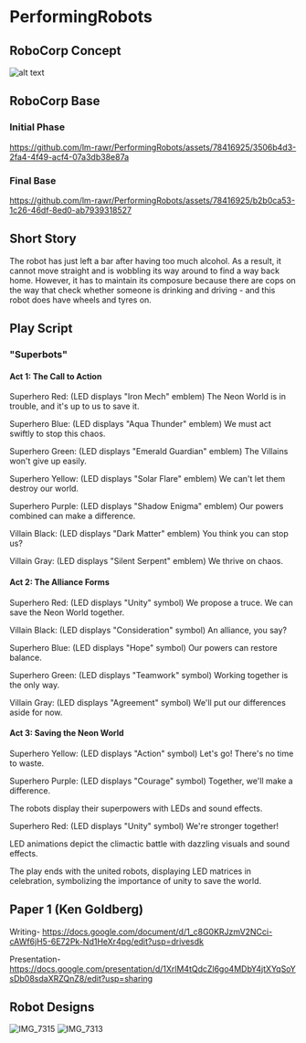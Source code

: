 # PerformingRobots

## RoboCorp Concept

![alt text](https://github.com/lm-rawr/PerformingRobots/blob/main/1694555103329.jpg)

## RoboCorp Base

### Initial Phase

https://github.com/lm-rawr/PerformingRobots/assets/78416925/3506b4d3-2fa4-4f49-acf4-07a3db38e87a

### Final Base

https://github.com/lm-rawr/PerformingRobots/assets/78416925/b2b0ca53-1c26-46df-8ed0-ab7939318527

## Short Story

The robot has just left a bar after having too much alcohol. As a result, it cannot move straight and is wobbling its way around to find a way back home. However, it has to maintain its composure because there are cops on the way that check whether someone is drinking and driving - and this robot does have wheels and tyres on.

## Play Script

### "Superbots"

#### Act 1: The Call to Action
Superhero Red: (LED displays "Iron Mech" emblem) The Neon World is in trouble, and it's up to us to save it.

Superhero Blue: (LED displays "Aqua Thunder" emblem) We must act swiftly to stop this chaos.

Superhero Green: (LED displays "Emerald Guardian" emblem) The Villains won't give up easily.

Superhero Yellow: (LED displays "Solar Flare" emblem) We can't let them destroy our world.

Superhero Purple: (LED displays "Shadow Enigma" emblem) Our powers combined can make a difference.

Villain Black: (LED displays "Dark Matter" emblem) You think you can stop us?

Villain Gray: (LED displays "Silent Serpent" emblem) We thrive on chaos.

#### Act 2: The Alliance Forms
Superhero Red: (LED displays "Unity" symbol) We propose a truce. We can save the Neon World together.

Villain Black: (LED displays "Consideration" symbol) An alliance, you say?

Superhero Blue: (LED displays "Hope" symbol) Our powers can restore balance.

Superhero Green: (LED displays "Teamwork" symbol) Working together is the only way.

Villain Gray: (LED displays "Agreement" symbol) We'll put our differences aside for now.

#### Act 3: Saving the Neon World
Superhero Yellow: (LED displays "Action" symbol) Let's go! There's no time to waste.

Superhero Purple: (LED displays "Courage" symbol) Together, we'll make a difference.

The robots display their superpowers with LEDs and sound effects.

Superhero Red: (LED displays "Unity" symbol) We're stronger together!

LED animations depict the climactic battle with dazzling visuals and sound effects.

The play ends with the united robots, displaying LED matrices in celebration, symbolizing the importance of unity to save the world.

## Paper 1 (Ken Goldberg)

Writing-
https://docs.google.com/document/d/1_c8G0KRJzmV2NCci-cAWf6jH5-6E72Pk-Nd1HeXr4pg/edit?usp=drivesdk 

Presentation-
https://docs.google.com/presentation/d/1XrlM4tQdcZl6go4MDbY4jtXYqSoYsDb08sdaXRZQnZ8/edit?usp=sharing

## Robot Designs

![IMG_7315](https://github.com/lm-rawr/PerformingRobots/assets/78416925/e1654f3b-ebcb-4eb4-8184-8aa8b02c9517)
![IMG_7313](https://github.com/lm-rawr/PerformingRobots/assets/78416925/aec91ff4-7219-468e-9d79-217ccfcd97e5)
